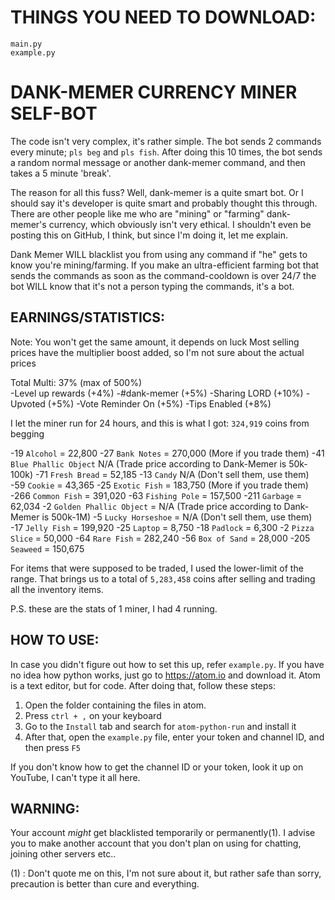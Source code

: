 # THINGS YOU NEED TO DOWNLOAD:
```
main.py
example.py
```

# DANK-MEMER CURRENCY MINER SELF-BOT

The code isn't very complex, it's rather simple. The bot sends 2 commands every minute; `pls beg` and `pls fish`. After doing this 10 times, the bot sends a random normal message or another dank-memer command, and then takes a 5 minute 'break'.

The reason for all this fuss? Well, dank-memer is a quite smart bot. Or I should say it's developer is quite smart and probably thought this through. There are other people like me who are "mining" or "farming" dank-memer's currency, which obviously isn't very ethical. I shouldn't even be posting this on GitHub, I think, but since I'm doing it, let me explain.

Dank Memer WILL blacklist you from using any command if "he" gets to know you're mining/farming. If you make an ultra-efficient farming bot that sends the commands as soon as the command-cooldown is over 24/7 the bot WILL know that it's not a person typing the commands, it's a bot.

## EARNINGS/STATISTICS:
Note: You won't get the same amount, it depends on luck
Most selling prices have the multiplier boost added, so I'm not sure about the actual prices

Total Multi: 37% (max of 500%)</br>
-Level up rewards (+4%)
-#dank-memer (+5%)
-Sharing LORD (+10%)
-Upvoted (+5%)
-Vote Reminder On (+5%)
-Tips Enabled (+8%)

I let the miner run for 24 hours, and this is what I got:
`324,919` coins from begging

-19  `Alcohol` = 22,800
-27  `Bank Notes` = 270,000 (More if you trade them)
-41  `Blue Phallic Object` N/A (Trade price according to Dank-Memer is 50k-100k)
-71  `Fresh Bread` = 52,185
-13  `Candy` N/A (Don't sell them, use them)
-59  `Cookie` = 43,365
-25  `Exotic Fish` = 183,750 (More if you trade them)
-266 `Common Fish` = 391,020
-63  `Fishing Pole` = 157,500
-211 `Garbage` = 62,034
-2   `Golden Phallic Object` = N/A (Trade price according to Dank-Memer is 500k-1M)
-5   `Lucky Horseshoe` =  N/A (Don't sell them, use them)
-17  `Jelly Fish` = 199,920
-25  `Laptop` = 8,750
-18  `Padlock` = 6,300
-2   `Pizza Slice` = 50,000
-64  `Rare Fish` = 282,240
-56  `Box of Sand` = 28,000
-205 `Seaweed` = 150,675

For items that were supposed to be traded, I used the lower-limit of the range. That brings us to a total of `5,283,458` coins after selling and trading all the inventory items.

P.S. these are the stats of 1 miner, I had 4 running.

## HOW TO USE:
In case you didn't figure out how to set this up, refer `example.py`.
If you have no idea how python works, just go to https://atom.io and download it. Atom is a text editor, but for code. After doing that, follow these steps:

1) Open the folder containing the files in atom.
2) Press `ctrl + ,` on your keyboard
3) Go to the `Install` tab and search for `atom-python-run` and install it
4) After that, open the `example.py` file, enter your token and channel ID, and then press  `F5`

If you don't know how to get the channel ID or your token, look it up on YouTube, I can't type it all here.

## WARNING:
Your account *might* get blacklisted temporarily or permanently(1). I advise you to make another account that you don't plan on using for chatting, joining other servers etc..


(1) : Don't quote me on this, I'm not sure about it, but rather safe than sorry, precaution is better than cure and everything.
